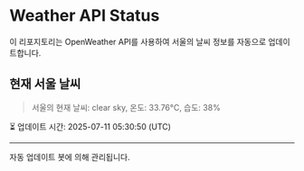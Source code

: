 
# Weather API Status

이 리포지토리는 OpenWeather API를 사용하여 서울의 날씨 정보를 자동으로 업데이트합니다.

## 현재 서울 날씨
> 서울의 현재 날씨: clear sky, 온도: 33.76°C, 습도: 38%

⏳ 업데이트 시간: 2025-07-11 05:30:50 (UTC)

---
자동 업데이트 봇에 의해 관리됩니다.
